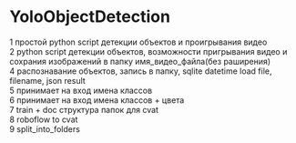 # YoloObjectDetection

1 простой python script детекции объектов и проигрывания видео  
2 python script детекции объектов, возможности пригрывания видео и сохрания изображений в папку имя_видео_файла(без раширения)  
4 распознавание объектов, запись в папку, sqlite datetime load file, filename, json result  
5 принимает на вход имена классов  
6 принимает на вход имена классов + цвета  
7 train + doc структура папок для cvat  
8 roboflow to cvat  
9 split_into_folders   
